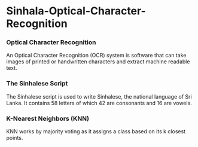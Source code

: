 # Sinhala-Optical-Character-Recognition

### Optical Character Recognition
An Optical Character Recognition (OCR) system is software that can take images of printed or handwritten characters and extract machine readable text.

### The Sinhalese Script
The Sinhalese script is used to write Sinhalese, the national language of Sri Lanka. It contains 58 letters of which 42 are consonants and 16 are vowels.

### K-Nearest Neighbors (KNN)
KNN works by majority voting as it assigns a class based on its k closest points.
